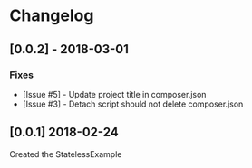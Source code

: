 # Changelog

## [0.0.2] - 2018-03-01

### Fixes

- [Issue #5] - Update project title in composer.json
- [Issue #3] - Detach script should not delete composer.json

## [0.0.1] 2018-02-24

Created the StatelessExample
